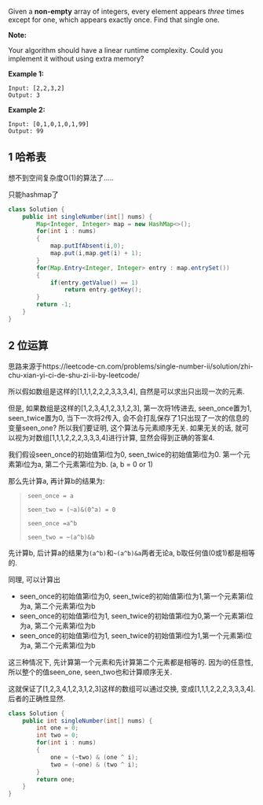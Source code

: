 Given a **non-empty** array of integers, every element appears *three* times except for one, which appears exactly once. Find that single one.

**Note:**

Your algorithm should have a linear runtime complexity. Could you implement it without using extra memory?

**Example 1:**

```
Input: [2,2,3,2]
Output: 3
```

**Example 2:**

```
Input: [0,1,0,1,0,1,99]
Output: 99
```

## 1 哈希表

想不到空间复杂度O(1)的算法了.....

只能hashmap了

```java
class Solution {
    public int singleNumber(int[] nums) {
        Map<Integer, Integer> map = new HashMap<>();
        for(int i : nums)
        {
            map.putIfAbsent(i,0);
            map.put(i,map.get(i) + 1);
        }
        for(Map.Entry<Integer, Integer> entry : map.entrySet())
        {
            if(entry.getValue() == 1)
                return entry.getKey();
        }
        return -1;
    }
}
```

## 2 位运算

思路来源于https://leetcode-cn.com/problems/single-number-ii/solution/zhi-chu-xian-yi-ci-de-shu-zi-ii-by-leetcode/

所以假如数组是这样的[1,1,1,2,2,2,3,3,3,4], 自然是可以求出只出现一次的元素.

但是, 如果数组是这样的[1,2,3,4,1,2,3,1,2,3], 第一次将1传进去, seen_once置为1, seen_twice置为0, 当下一次将2传入, 会不会打乱保存了1只出现了一次的信息的变量seen_one? 所以我们要证明, 这个算法与元素顺序无关. 如果无关的话, 就可以视为对数组[1,1,1,2,2,2,3,3,3,4]进行计算, 显然会得到正确的答案4.

我们假设seen_once的初始值第i位为0, seen_twice的初始值第i位为0. 第一个元素第i位为a, 第二个元素第i位为b. (a, b = 0 or 1)

那么先计算a, 再计算b的结果为:

> `seen_once = a`
>
> `seen_two = (~a)&(0^a) = 0`  
>
> `seen_once =a^b`
>
> `seen_two = ~(a^b)&b` 

先计算b, 后计算a的结果为`(a^b)`和`~(a^b)&a`两者无论a, b取任何值(0或1)都是相等的.

同理, 可以计算出

+ seen_once的初始值第i位为0, seen_twice的初始值第i位为1,第一个元素第i位为a, 第二个元素第i位为b
+ seen_once的初始值第i位为1, seen_twice的初始值第i位为0,第一个元素第i位为a, 第二个元素第i位为b
+ seen_once的初始值第i位为1, seen_twice的初始值第i位为1,第一个元素第i位为a, 第二个元素第i位为b

这三种情况下, 先计算第一个元素和先计算第二个元素都是相等的. 因为i的任意性, 所以整个的值seen_one, seen_two也和计算顺序无关.

这就保证了[1,2,3,4,1,2,3,1,2,3]这样的数组可以通过交换, 变成[1,1,1,2,2,2,3,3,3,4]. 后者的正确性显然.

```java
class Solution {
    public int singleNumber(int[] nums) {
        int one = 0;
        int two = 0;
        for(int i : nums)
        {
            one = (~two) & (one ^ i);
            two = (~one) & (two ^ i);
        }
        return one;
    }
}
```

